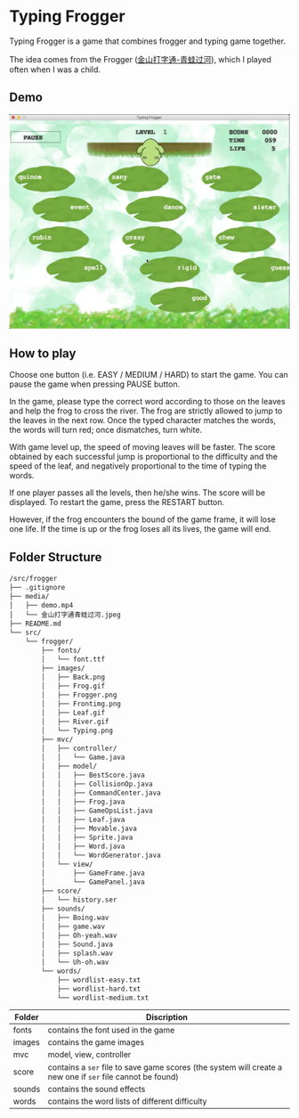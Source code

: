 # Typing Frogger

Typing Frogger is a game that combines frogger and typing game together. 

The idea comes from the Frogger ([金山打字通-青蛙过河](https://github.com/hyangjudy/Typing-Frogger/blob/master/media/%E9%87%91%E5%B1%B1%E6%89%93%E5%AD%97%E9%80%9A%E9%9D%92%E8%9B%99%E8%BF%87%E6%B2%B3.jpeg)), which I played often when I was a child.

## Demo

[![Watch the video](https://github.com/hyangjudy/Typing-Frogger/blob/master/media/demo-cover.png)](https://github.com/hyangjudy/Typing-Frogger/blob/master/media/demo.mp4)

## How to play

Choose one button (i.e. EASY / MEDIUM / HARD) to start the game. You can pause the game when pressing PAUSE button.

In the game, please type the correct word according to those on the leaves and help the frog to cross the river. The frog are strictly allowed to jump to the leaves in the next row. Once the typed character matches the words, the words will turn red; once dismatches, turn white. 

With game level up, the speed of moving leaves will be faster. The score obtained by each successful jump is proportional to the difficulty and the speed of the leaf, and negatively proportional to the time of typing the words. 

If one player passes all the levels, then he/she wins. The score will be displayed. To restart the game, press the RESTART button.

However, if the frog encounters the bound of the game frame, it will lose one life. If the time is up or the frog loses all its lives, the game will end. 

## Folder Structure

```
/src/frogger
├── .gitignore
├── media/
│   ├── demo.mp4
│   └── 金山打字通青蛙过河.jpeg
├── README.md
└── src/
    └── frogger/
        ├── fonts/
        │   └── font.ttf
        ├── images/
        │   ├── Back.png
        │   ├── Frog.gif
        │   ├── Frogger.png
        │   ├── Frontimg.png
        │   ├── Leaf.gif
        │   ├── River.gif
        │   └── Typing.png
        ├── mvc/
        │   ├── controller/
        │   │   └── Game.java
        │   ├── model/
        │   │   ├── BestScore.java
        │   │   ├── CollisionOp.java
        │   │   ├── CommandCenter.java
        │   │   ├── Frog.java
        │   │   ├── GameOpsList.java
        │   │   ├── Leaf.java
        │   │   ├── Movable.java
        │   │   ├── Sprite.java
        │   │   ├── Word.java
        │   │   └── WordGenerator.java
        │   └── view/
        │       ├── GameFrame.java
        │       └── GamePanel.java
        ├── score/
        │   └── history.ser
        ├── sounds/
        │   ├── Boing.wav
        │   ├── game.wav
        │   ├── Oh-yeah.wav
        │   ├── Sound.java
        │   ├── splash.wav
        │   └── Uh-oh.wav
        └── words/
            ├── wordlist-easy.txt
            ├── wordlist-hard.txt
            └── wordlist-medium.txt
```

| Folder | Discription | 
| --- | --- |
| fonts | contains the font used in the game |
| images | contains the game images |
| mvc | model, view, controller |
| score | contains a `ser` file to save game scores (the system will create a new one if `ser` file cannot be found) |
| sounds | contains the sound effects |
| words | contains the word lists of different difficulty |
